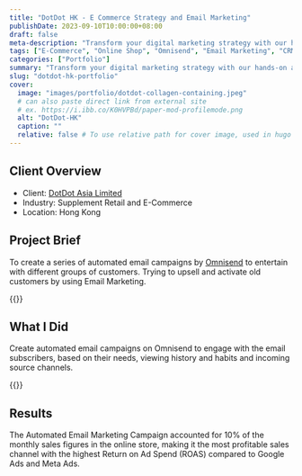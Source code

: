 ```yaml
---
title: "DotDot HK - E Commerce Strategy and Email Marketing"
publishDate: 2023-09-10T10:00:00+08:00 
draft: false 
meta-description: "Transform your digital marketing strategy with our hands-on approach, designed to tackle the unique challenges businesses face today. Our expert team specializes in SEO, PPC, social media, and content marketing, crafting tailored strategies that align with your goals. Stay ahead of the competition by leveraging our up-to-date industry insights."
tags: ["E-Commerce", "Online Shop", "Omnisend", "Email Marketing", "CRM", "EDM"]
categories: ["Portfolio"]
summary: "Transform your digital marketing strategy with our hands-on approach, designed to tackle the unique challenges businesses face today. Our expert team specializes in SEO, PPC, social media, and content marketing, crafting tailored strategies that align with your goals. Stay ahead of the competition by leveraging our up-to-date industry insights."
slug: "dotdot-hk-portfolio"
cover:
  image: "images/portfolio/dotdot-collagen-containing.jpeg"
  # can also paste direct link from external site
  # ex. https://i.ibb.co/K0HVPBd/paper-mod-profilemode.png
  alt: "DotDot-HK"
  caption: ""
  relative: false # To use relative path for cover image, used in hugo Page-bundles
---
```


## Client Overview
- Client: [DotDot Asia Limited](https://www.dotdot.com/)
- Industry: Supplement Retail and E-Commerce 
- Location: Hong Kong

## Project Brief
To create a series of automated email campaigns by [Omnisend](https://www.omnisend.com) to entertain with different groups of customers. Trying to upsell and activate old customers by using Email Marketing.

{{<youtube J13trkJKt94>}}

## What I Did
Create automated email campaigns on Omnisend to engage with the email subscribers, based on their needs, viewing history and habits and incoming source channels.

{{<youtube MEfg7WXPU-E>}}

## Results
The Automated Email Marketing Campaign accounted for 10% of the monthly sales figures in the online store, making it the most profitable sales channel with the highest Return on Ad Spend (ROAS) compared to Google Ads and Meta Ads.